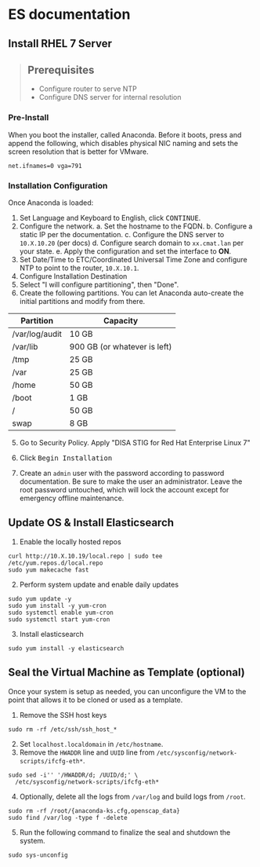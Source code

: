 # ES documentation

## Install RHEL 7 Server

> ## Prerequisites
> - Configure router to serve NTP
> - Configure DNS server for internal resolution

### Pre-Install
When you boot the installer, called Anaconda. Before it boots, press <TAB> and append the following, which disables physical NIC naming and sets the screen resolution that is better for VMware.
```
net.ifnames=0 vga=791
```

### Installation Configuration
Once Anaconda is loaded:
1. Set Language and Keyboard to English, click <kbd>CONTINUE</kbd>.
2. Configure the network.
  a. Set the hostname to the FQDN.
  b. Configure a static IP per the documentation.
  c. Configure the DNS server to `10.X.10.20` (per docs)
  d. Configure search domain to `xx.cmat.lan` per your state.
  e. Apply the configuration and set the interface to **ON**.
3. Set Date/Time to ETC/Coordinated Universal Time Zone and configure NTP to point to the router, `10.X.10.1`.
4. Configure Installation Destination
  1. Select "I will configure partitioning", then "Done".
  2. Create the following partitions. You can let Anaconda auto-create the initial partitions and modify from there.

Partition | Capacity
----------|--------------
/var/log/audit | 10 GB
/var/lib  |  900 GB (or whatever is left)
/tmp | 25 GB
/var | 25 GB
/home  |  50 GB
/boot  | 1 GB
/   |  50 GB
swap  |  8 GB


5. Go to Security Policy. Apply "DISA STIG for Red Hat Enterprise Linux 7"

6. Click <kbd>Begin Installation</kbd>
7. Create an `admin` user with the password according to password documentation. Be sure to make the user an administrator. Leave the root password untouched, which will lock the account except for emergency offline maintenance.

## Update OS & Install Elasticsearch

1. Enable the locally hosted repos
```
curl http://10.X.10.19/local.repo | sudo tee /etc/yum.repos.d/local.repo
sudo yum makecache fast
```

2. Perform system update and enable daily updates
```
sudo yum update -y
sudo yum install -y yum-cron
sudo systemctl enable yum-cron
sudo systemctl start yum-cron
```

3. Install elasticsearch
```
sudo yum install -y elasticsearch
```

## Seal the Virtual Machine as Template (optional)

Once your system is setup as needed, you can unconfigure the VM to the point that allows it to be cloned or used as a template.

1. Remove the SSH host keys
```
sudo rm -rf /etc/ssh/ssh_host_*
```
2. Set `localhost.localdomain` in `/etc/hostname`.
3. Remove the `HWADDR` line and `UUID` line from `/etc/sysconfig/network-scripts/ifcfg-eth*`.
```
sudo sed -i'' '/HWADDR/d; /UUID/d;' \
  /etc/sysconfig/network-scripts/ifcfg-eth*
```
4. Optionally, delete all the logs from `/var/log` and build logs from `/root`.
```
sudo rm -rf /root/{anaconda-ks.cfg,openscap_data}
sudo find /var/log -type f -delete
```
5. Run the following command to finalize the seal and shutdown the system.
```
sudo sys-unconfig
```
